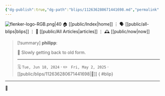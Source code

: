 ```yaml
---
{"dg-publish":true,"dg-path":"blips/112636280671441698.md","permalink":"/blips/112636280671441698/","title":"philipp on mastodon @ 2024-06-18"}
---
```



<div class="transclusion internal-embed is-loaded"><div class="markdown-embed">




![flenker-logo-RGB.png|40](/img/user/attachments/flenker-logo-RGB.png)
🏠 [[public/Index\|home]]  ⋮ 🗣️ [[public/all-blips\|blips]] ⋮  📝 [[public/All Articles\|articles]]  ⋮ 🕰️ [[public/now\|now]]


</div></div>


> [!summary] **philipp**:
>
> 🏃 Slowly getting back to old form.
> - - -
>
> 🗓️ <code>Tue, Jun 18, 2024</code>  · ✏️ <code> Fri, May 2, 2025</code>  · [[public/blips/112636280671441698\|🔗]]
{ #blip}


- - -

 👾
